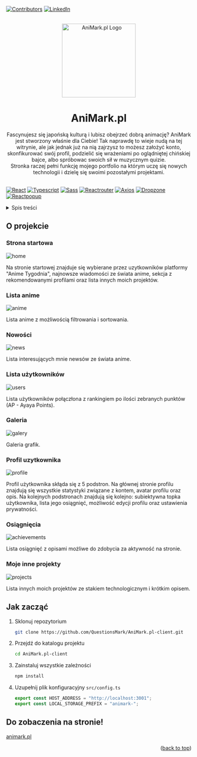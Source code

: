 <div id="top"></div>

[![Contributors][contributors-shield]][contributors-url]
[![LinkedIn][linkedin-shield]][linkedin-url]

<br />
<div align="center">
  <a href="https://animark.pl">
    <img src="./readme/logo.jpg" alt="AniMark.pl Logo" width="200" height="200">
  </a>

<h1 align="center">AniMark.pl</h1>
  <p align="center">
    Fascynujesz się japońską kulturą i lubisz obejrzeć dobrą animację? AniMark jest stworzony właśnie dla Ciebie! Tak naprawdę to wieje nudą na tej witrynie, ale jak jednak już na nią zajrzysz to możesz założyć konto, skonfikurować swój profil, podzielić się wrażeniami po oglądniętej chińskiej bajce, albo spróbowac swoich sił w muzycznym quizie.
    <br />
    Stronka raczej pełni funkcję mojego portfolio na którym uczę się nowych technologii i dzielę się swoimi pozostałymi projektami.
    <br />
    <br />
  </p>
</div>

[![React][react.js]][react-url]
[![Typescript][typescript]][typescript-url]
[![Sass][sass]][sass-url]
[![Reactrouter][reactrouter]][reactrouter-url]
[![Axios][axios]][axios-url]
[![Dropzone][dropzone]][dropzone-url]
[![Reactpopup][reactpopup]][reactpopup-url]

<details>
  <summary>Spis treści</summary>
  <ol>
    <li>
      <a href="#o-projekcie">O projekcie</a>
    </li>
    <li>
      <a href="#jak-zacząć">Jak zacząć</a>
    </li>
  </ol>
</details>

## O projekcie

### Strona startowa

![home]

Na stronie startowej znajduje się wybierane przez uzytkowników platformy "Anime Tygodnia", najnowsze wiadomości ze świata anime, sekcja z rekomendowanymi profilami oraz lista innych moich projektów.

### Lista anime

![anime]

Lista anime z możliwością filtrowania i sortowania.

### Nowości

![news]

Lista interesujących mnie newsów ze świata anime.

### Lista użytkowników

![users]

Lista użytkowników połączłona z rankingiem po ilości zebranych punktów (AP - Ayaya Points).

### Galeria

![galery]

Galeria grafik.

### Profil uzytkownika

![profile]

Profil użytkownika skłąda się z 5 podstron. Na głównej stronie profilu znajdują się wszystkie statystyki związane z kontem, avatar profilu oraz opis. Na kolejnych podstronach znajdują się kolejno: subiektywna topka użytkownika, lista jego osiągnięć, możliwość edycji profilu oraz ustawienia prywatności.

### Osiągnięcia

![achievements]

Lista osiągnięć z opisami możliwe do zdobycia za aktywność na stronie.

### Moje inne projekty

![projects]

Lista innych moich projektów ze stakiem technologicznym i krótkim opisem.

## Jak zacząć

1. Sklonuj repozytorium
   ```sh
   git clone https://github.com/QuestionsMark/AniMark.pl-client.git
   ```
2. Przejdź do katalogu projektu
   ```sh
   cd AniMark.pl-client
   ```
3. Zainstaluj wszystkie zależności
   ```sh
   npm install
   ```
4. Uzupełnij plik konfiguracyjny `src/config.ts`
   ```js
   export const HOST_ADDRESS = "http://localhost:3001";
   export const LOCAL_STORAGE_PREFIX = "animark-";
   ```

## Do zobaczenia na stronie!

[animark.pl][animark-url]

<p align="right">(<a href="#top">back to top</a>)</p>

[animark-url]: https://animark.pl
[contributors-shield]: https://img.shields.io/github/contributors/QuestionsMark/AniMark.pl-client.svg?style=for-the-badge
[contributors-url]: https://github.com/QuestionsMark/AniMark.pl-client/graphs/contributors
[linkedin-shield]: https://img.shields.io/badge/-LinkedIn-black.svg?style=for-the-badge&logo=linkedin&colorB=555
[linkedin-url]: https://www.linkedin.com/in/s%C5%82awomir-dziurman-75464b205/
[react.js]: https://img.shields.io/badge/React-20232A?style=for-the-badge&logo=react&logoColor=61DAFB
[react-url]: https://reactjs.org/
[sass]: https://img.shields.io/badge/sass-20232A?style=for-the-badge&logo=sass&logoColor=d5699f
[sass-url]: https://sass-lang.com/
[axios]: https://img.shields.io/badge/axios-20232A?style=for-the-badge&logo=axios&logoColor=1D80AB
[axios-url]: https://axios-http.com/docs/intro
[dropzone]: https://img.shields.io/badge/react%20dropzone-20232A?style=for-the-badge&logo=reactdropzone&logoColor=1D80AB
[dropzone-url]: https://react-dropzone.js.org/
[typescript]: https://img.shields.io/badge/typescript-20232A?style=for-the-badge&logo=typescript&logoColor=3178c6
[typescript-url]: https://www.typescriptlang.org/
[reactrouter]: https://img.shields.io/badge/React%20Router-20232A?style=for-the-badge&logo=reactrouter&logoColor=fff
[reactrouter-url]: https://reactrouter.com/
[reactpopup]: https://img.shields.io/badge/reactjs%20popup-20232A?style=for-the-badge&logo=reactjs-popup&logoColor=fff
[reactpopup-url]: https://react-popup.elazizi.com/
[home]: readme/home.PNG
[anime]: readme/anime.PNG
[news]: readme/news.PNG
[users]: readme/users.PNG
[galery]: readme/galery.PNG
[profile]: readme/profile.PNG
[projects]: readme/projects.PNG
[achievements]: readme/achievements.PNG
[adding]: readme/adding.PNG

